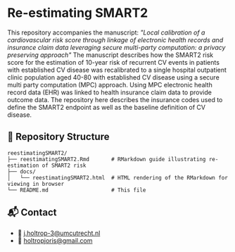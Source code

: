# Re-estimating SMART2
This repository accompanies the manuscript: *"Local calibration of a cardiovascular risk score through linkage of electronic health records and insurance claim data leveraging secure multi-party computation: a privacy preserving approach"*
The manuscript describes how the SMART2 risk score for the estimation of 10-year risk of recurrent CV events in patients with established CV disease was recalibrated to a single hospital outpatient clinic population aged 40-80 with established CV disease using a secure multi party computation (MPC) approach. Using MPC electronic health record data (EHR) was linked to health insurance claim data to provide outcome data. The repository here describes the insurance codes used to define the SMART2 endpoint as well as the baseline definition of CV disease. 

## 📂 Repository Structure

```
reestimatingSMART2/
├── reestimatingSMART2.Rmd       # RMarkdown guide illustrating re-estimation of SMART2 risk
├── docs/
│   └── reestimatingSMART2.html  # HTML rendering of the RMarkdown for viewing in browser
└── README.md                    # This file
```

## 📬 Contact

- 📧 [j.holtrop-3@umcutrecht.nl](mailto:j.holtrop-3@umcutrecht.nl)
- 📧 [holtropjoris@gmail.com](mailto:holtropjoris@gmail.com)
